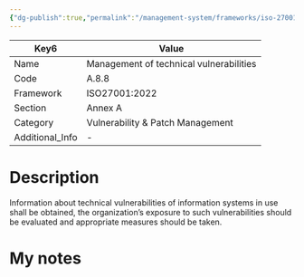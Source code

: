 ```yaml
---
{"dg-publish":true,"permalink":"/management-system/frameworks/iso-27001-2022/iso-27001-2022-a-8-8/","tags":["requirement"],"noteIcon":"1"}
---
```



<div><table class="dataview table-view-table"><thead class="table-view-thead"><tr class="table-view-tr-header"><th class="table-view-th"><span>Key</span><span class="dataview small-text">6</span></th><th class="table-view-th"><span>Value</span></th></tr></thead><tbody class="table-view-tbody"><tr><td><span>Name</span></td><td><span>Management of technical vulnerabilities</span></td></tr><tr><td><span>Code</span></td><td><span>A.8.8</span></td></tr><tr><td><span>Framework</span></td><td><span>ISO27001:2022</span></td></tr><tr><td><span>Section</span></td><td><span>Annex A</span></td></tr><tr><td><span>Category</span></td><td><span>Vulnerability &amp; Patch Management</span></td></tr><tr><td><span>Additional_Info</span></td><td><span>-</span></td></tr></tbody></table></div>

# Description

Information about technical vulnerabilities of information systems in use shall be obtained, the organization’s exposure to such vulnerabilities should be evaluated and appropriate measures should be taken.

# My notes
